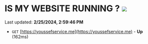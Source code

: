 # IS MY WEBSITE RUNNING ? [![](https://img.shields.io/static/v1?label=Sponsor&message=%E2%9D%A4&logo=GitHub&color=%23fe8e86)](https://github.com/sponsors/<username>)

Last updated: **2/25/2024, 2:59:46 PM**

- `GET` [https://youssefservice.me](https://youssefservice.me) - **Up** (162ms)
